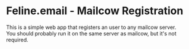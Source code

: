 # Feline.email - Mailcow Registration
This is a simple web app that registers an user to any mailcow server.  
You should probably run it on the same server as mailcow, but it's not required.
